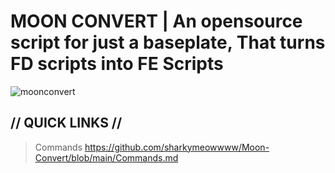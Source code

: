 # MOON CONVERT | An opensource script for just a baseplate, That turns FD scripts into FE Scripts

![moonconvert](https://github.com/sharkymeowwww/Moon-Convert/raw/main/images/moonconvert.png)

## // QUICK LINKS //

> Commands https://github.com/sharkymeowwww/Moon-Convert/blob/main/Commands.md
